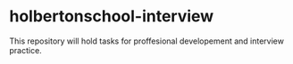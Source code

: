 # holbertonschool-interview
This repository will hold tasks for proffesional developement and interview practice.
